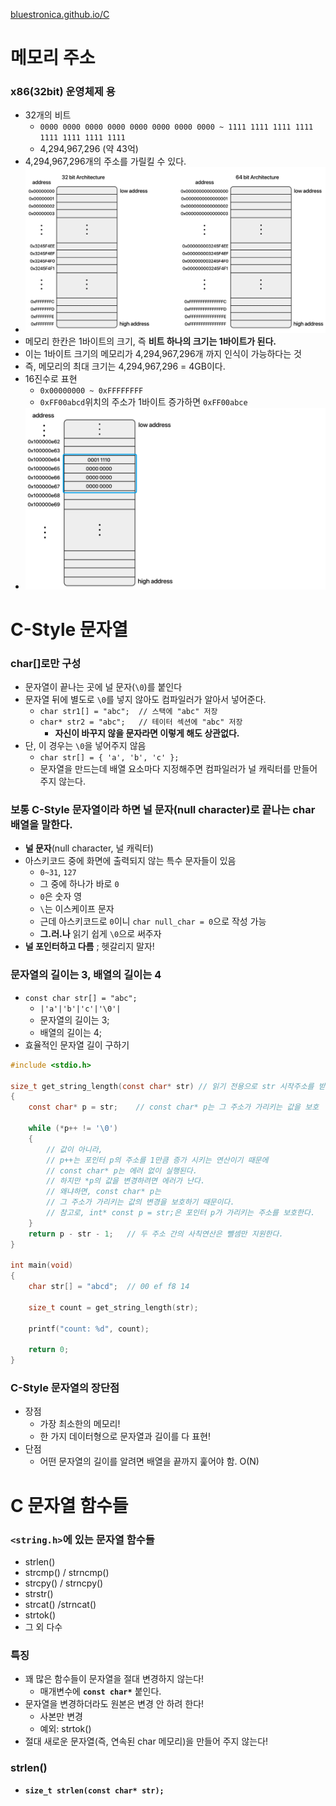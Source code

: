 [bluestronica.github.io/C](https://bluestronica.github.io/C)

# 메모리 주소
### x86(32bit) 운영체제 용
- 32개의 비트
    - `0000 0000 0000 0000 0000 0000 0000 0000 ~ 1111 1111 1111 1111 1111 1111 1111 1111`
    - 4,294,967,296 (약 43억)
- 4,294,967,296개의 주소를 가릴킬 수 있다.
- ![img](Img/address.png)
- 메모리 한칸은 1바이트의 크기, 즉 **비트 하나의 크기는 1바이트가 된다.**
- 이는 1바이트 크기의 메모리가 4,294,967,296개 까지 인식이 가능하다는 것
- 즉, 메모리의 최대 크기는 4,294,967,296 = 4GB이다. 
- 16진수로 표현
    - `0x00000000 ~ 0xFFFFFFFF`
    - `0xFF00abcd`위치의 주소가 1바이트 증가하면 `0xFF00abce`
- ![img](Img/address3.png)

# C-Style 문자열
### char[]로만 구성
- 문자열이 끝나는 곳에 널 문자(`\0`)를 붙인다
- 문자열 뒤에 별도로 `\0`를 넣지 않아도 컴파일러가 알아서 넣어준다.
    - `char str1[] = "abc";  // 스택에 "abc" 저장`
    - `char* str2 = "abc";   // 테이터 섹션에 "abc" 저장`
        - **자신이 바꾸지 않을 문자라면 이렇게 해도 상관없다.**
- 단, 이 경우는 `\0`을 넣어주지 않음
    - `char str[] = { 'a', 'b', 'c' };`
    - 문자열을 만드는데 배열 요소마다 지정해주면 컴파일러가 널 캐릭터를 만들어주지 않는다.

### 보통 C-Style 문자열이라 하면 널 문자(null character)로 끝나는 char 배열을 말한다.
- **널 문자**(null character, 널 캐릭터)
- 아스키코드 중에 화면에 출력되지 않는 특수 문자들이 있음
    - `0~31`, `127`
    - 그 중에 하나가 바로 `0`
    - `0`은 숫자 영
    - `\`는 이스케이프 문자
    - 근데 아스키코드로 `0`이니 `char null_char = 0`으로 작성 가능
    - **그.러.나** 읽기 쉽게 `\0`으로 써주자
- **널 포인터하고 다름** ; 헷갈리지 말자!

### 문자열의 길이는 3, 배열의 길이는 4
- `const char str[] = "abc";`
    - `|'a'|'b'|'c'|'\0'|`
    - 문자열의 길이는 3;
    - 배열의 길이는 4;
- 효율적인 문자열 길이 구하기
```c
#include <stdio.h>

size_t get_string_length(const char* str) // 읽기 전용으로 str 시작주소를 받음
{
    const char* p = str;    // const char* p는 그 주소가 가리키는 값을 보호  

    while (*p++ != '\0')		
    {
        // 값이 아니라,
        // p++는 포인터 p의 주소를 1만큼 증가 시키는 연산이기 때문에 
        // const char* p는 에러 없이 실행된다.
        // 하지만 *p의 값을 변경하려면 에러가 난다. 
        // 왜냐하면, const char* p는 
        // 그 주소가 가리키는 값의 변경을 보호하기 때문이다.
        // 참고로, int* const p = str;은 포인터 p가 가리키는 주소를 보호한다.
    }
    return p - str - 1;	  // 두 주소 간의 사칙연산은 뺄셈만 지원한다.
}

int main(void)
{
    char str[] = "abcd";  // 00 ef f8 14

    size_t count = get_string_length(str);

    printf("count: %d", count);

    return 0;
}
```

### C-Style 문자열의 장단점
- 장점
    - 가장 최소한의 메모리!
    - 한 가지 데이터형으로 문자열과 길이를 다 표현!
- 단점
    - 어떤 문자열의 길이를 알려면 배열을 끝까지 훑어야 함. O(N)


# C 문자열 함수들
### `<string.h>`에 있는 문자열 함수들
- strlen()
- strcmp() / strncmp()
- strcpy() / strncpy()
- strstr()
- strcat() /strncat()
- strtok()
- 그 외 다수 

### 특징
- 꽤 많은 함수들이 문자열을 절대 변경하지 않는다!
    - 매개변수에 **`const char*`** 붙인다.
- 문자열을 변경하더라도 원본은 변경 안 하려 한다!
    - 사본만 변경
    - 예외: strtok()
- 절대 새로운 문자열(즉, 연속된 char 메모리)을 만들어 주지 않는다!
    
### strlen()
- **`size_t strlen(const char* str);`**



































